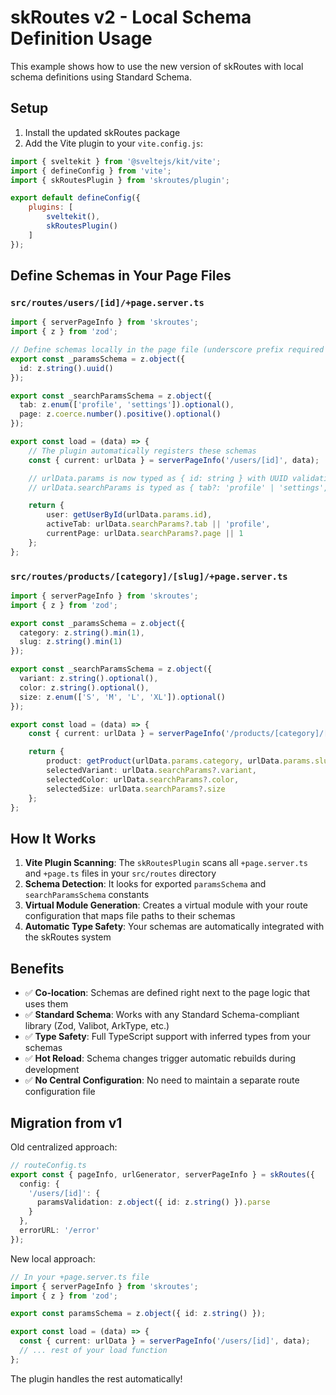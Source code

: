 # skRoutes v2 - Local Schema Definition Usage

This example shows how to use the new version of skRoutes with local schema definitions using Standard Schema.

## Setup

1. Install the updated skRoutes package
2. Add the Vite plugin to your `vite.config.js`:

```javascript
import { sveltekit } from '@sveltejs/kit/vite';
import { defineConfig } from 'vite';
import { skRoutesPlugin } from 'skroutes/plugin';

export default defineConfig({
	plugins: [
		sveltekit(),
		skRoutesPlugin()
	]
});
```

## Define Schemas in Your Page Files

### `src/routes/users/[id]/+page.server.ts`

```typescript
import { serverPageInfo } from 'skroutes';
import { z } from 'zod';

// Define schemas locally in the page file (underscore prefix required by SvelteKit)
export const _paramsSchema = z.object({ 
  id: z.string().uuid() 
});

export const _searchParamsSchema = z.object({ 
  tab: z.enum(['profile', 'settings']).optional(),
  page: z.coerce.number().positive().optional()
});

export const load = (data) => {
	// The plugin automatically registers these schemas
	const { current: urlData } = serverPageInfo('/users/[id]', data);

	// urlData.params is now typed as { id: string } with UUID validation
	// urlData.searchParams is typed as { tab?: 'profile' | 'settings', page?: number }

	return {
		user: getUserById(urlData.params.id),
		activeTab: urlData.searchParams?.tab || 'profile',
		currentPage: urlData.searchParams?.page || 1
	};
};
```

### `src/routes/products/[category]/[slug]/+page.server.ts`

```typescript
import { serverPageInfo } from 'skroutes';
import { z } from 'zod';

export const _paramsSchema = z.object({ 
  category: z.string().min(1),
  slug: z.string().min(1)
});

export const _searchParamsSchema = z.object({ 
  variant: z.string().optional(),
  color: z.string().optional(),
  size: z.enum(['S', 'M', 'L', 'XL']).optional()
});

export const load = (data) => {
	const { current: urlData } = serverPageInfo('/products/[category]/[slug]', data);

	return {
		product: getProduct(urlData.params.category, urlData.params.slug),
		selectedVariant: urlData.searchParams?.variant,
		selectedColor: urlData.searchParams?.color,
		selectedSize: urlData.searchParams?.size
	};
};
```

## How It Works

1. **Vite Plugin Scanning**: The `skRoutesPlugin` scans all `+page.server.ts` and `+page.ts` files in your `src/routes` directory
2. **Schema Detection**: It looks for exported `paramsSchema` and `searchParamsSchema` constants
3. **Virtual Module Generation**: Creates a virtual module with your route configuration that maps file paths to their schemas
4. **Automatic Type Safety**: Your schemas are automatically integrated with the skRoutes system

## Benefits

- ✅ **Co-location**: Schemas are defined right next to the page logic that uses them
- ✅ **Standard Schema**: Works with any Standard Schema-compliant library (Zod, Valibot, ArkType, etc.)
- ✅ **Type Safety**: Full TypeScript support with inferred types from your schemas
- ✅ **Hot Reload**: Schema changes trigger automatic rebuilds during development
- ✅ **No Central Configuration**: No need to maintain a separate route configuration file

## Migration from v1

Old centralized approach:
```typescript
// routeConfig.ts
export const { pageInfo, urlGenerator, serverPageInfo } = skRoutes({
  config: {
    '/users/[id]': {
      paramsValidation: z.object({ id: z.string() }).parse
    }
  },
  errorURL: '/error'
});
```

New local approach:
```typescript
// In your +page.server.ts file
import { serverPageInfo } from 'skroutes';
import { z } from 'zod';

export const paramsSchema = z.object({ id: z.string() });

export const load = (data) => {
  const { current: urlData } = serverPageInfo('/users/[id]', data);
  // ... rest of your load function
};
```

The plugin handles the rest automatically!